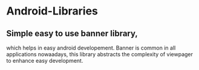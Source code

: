 # Android-Libraries
## Simple easy to use banner library, 
 which helps in easy android developement. Banner is common in all applications nowaadays, this library abstracts the complexity of viewpager to enhance easy  development.
